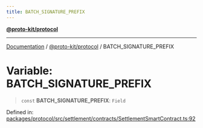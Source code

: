 ```yaml
---
title: BATCH_SIGNATURE_PREFIX
---
```


[**@proto-kit/protocol**](../README.md)

***

[Documentation](../../../README.md) / [@proto-kit/protocol](../README.md) / BATCH\_SIGNATURE\_PREFIX

# Variable: BATCH\_SIGNATURE\_PREFIX

> `const` **BATCH\_SIGNATURE\_PREFIX**: `Field`

Defined in: [packages/protocol/src/settlement/contracts/SettlementSmartContract.ts:92](https://github.com/proto-kit/framework/blob/b953c754e500c62f01fbbd6d09adfb2f5577269d/packages/protocol/src/settlement/contracts/SettlementSmartContract.ts#L92)

